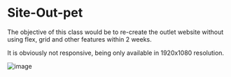 # Site-Out-pet


The objective of this class would be to re-create the outlet website without using flex, grid and other features within 2 weeks.

It is obviously not responsive, being only available in 1920x1080 resolution.



![image](https://user-images.githubusercontent.com/110146009/232666199-ad1f50d4-a7af-48aa-84ce-538779f68858.png)
